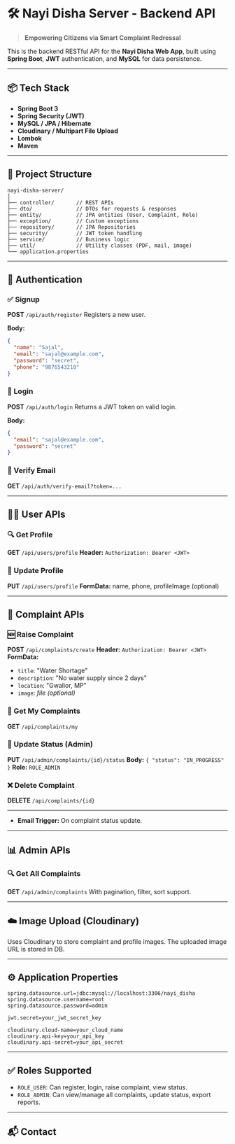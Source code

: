 # 🛠️ Nayi Disha Server - Backend API

> **Empowering Citizens via Smart Complaint Redressal**

This is the backend RESTful API for the **Nayi Disha Web App**, built using **Spring Boot**, **JWT** authentication, and **MySQL** for data persistence.

---

## 📦 Tech Stack

* **Spring Boot 3**
* **Spring Security (JWT)**
* **MySQL / JPA / Hibernate**
* **Cloudinary / Multipart File Upload**
* **Lombok**
* **Maven**

---

## 📁 Project Structure

```
nayi-disha-server/
│
├── controller/       // REST APIs
├── dto/              // DTOs for requests & responses
├── entity/           // JPA entities (User, Complaint, Role)
├── exception/        // Custom exceptions
├── repository/       // JPA Repositories
├── security/         // JWT token handling
├── service/          // Business logic
├── util/             // Utility classes (PDF, mail, image)
└── application.properties
```

---

## 🔐 Authentication

### ✅ Signup

**POST** `/api/auth/register`
Registers a new user.

**Body:**

```json
{
  "name": "Sajal",
  "email": "sajal@example.com",
  "password": "secret",
  "phone": "9876543210"
}
```

### 🔐 Login

**POST** `/api/auth/login`
Returns a JWT token on valid login.

**Body:**

```json
{
  "email": "sajal@example.com",
  "password": "secret"
}
```

### 🔄 Verify Email 

**GET** `/api/auth/verify-email?token=...`

---

## 🧑‍💼 User APIs

### 🔍 Get Profile

**GET** `/api/users/profile`
**Header:** `Authorization: Bearer <JWT>`

### 📝 Update Profile

**PUT** `/api/users/profile`
**FormData:** name, phone, profileImage (optional)

---

## 📣 Complaint APIs

### 🆕 Raise Complaint

**POST** `/api/complaints/create`
**Header:** `Authorization: Bearer <JWT>`
**FormData:**

* `title`: "Water Shortage"
* `description`: "No water supply since 2 days"
* `location`: "Gwalior, MP"
* `image`: *file (optional)*

### 📄 Get My Complaints

**GET** `/api/complaints/my`

### 🚦 Update Status (Admin)

**PUT** `/api/admin/complaints/{id}/status`
**Body:** `{ "status": "IN_PROGRESS" }`
**Role:** `ROLE_ADMIN`

### ❌ Delete Complaint

**DELETE** `/api/complaints/{id}`

---

* **Email Trigger:** On complaint status update.

---

## 📊 Admin APIs

### 🔍 Get All Complaints

**GET** `/api/admin/complaints`
With pagination, filter, sort support.

---

## ☁️ Image Upload (Cloudinary)

Uses Cloudinary to store complaint and profile images. The uploaded image URL is stored in DB.

---

## ⚙️ Application Properties

```properties
spring.datasource.url=jdbc:mysql://localhost:3306/nayi_disha
spring.datasource.username=root
spring.datasource.password=admin

jwt.secret=your_jwt_secret_key

cloudinary.cloud-name=your_cloud_name
cloudinary.api-key=your_api_key
cloudinary.api-secret=your_api_secret
```

---

## ✅ Roles Supported

* `ROLE_USER`: Can register, login, raise complaint, view status.
* `ROLE_ADMIN`: Can view/manage all complaints, update status, export reports.

---

## 📬 Contact


